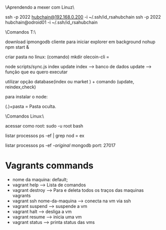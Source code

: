 \\Aprendendo a mexer com Linuz\\



ssh -p 2022 hubchain@192.168.0.200 -i ~/.ssh/id_rsahubchain
ssh -p 2022 hubchain@odroid01 -i ~/.ssh/id_rsahubchain


\\Comandos T:\\


download ipmongodb cliente
para iniciar explorer  em background 
nohup npm start &

criar pasta no linux:
(comando) mkdir
olecoin-cli = 

node scripts/sync.js index update
index --> banco de dados
update --> função que eu quero executar

utilizar  opção database(index ou market ) + comando (update, reindex,check)

para instalar o node:

(.)+pasta = Pasta oculta.

\\Comandos Linux:\\

acessar como root:
    sudo -u root bash

listar processos
    ps -ef | grep nod = ex

listar processos ps -ef
*-original*
mongodb port: 27017


# Vagrants commands

* nome da maquina: default;
* vagrant help -->  Lista de comandos
* vagrant destroy --> Para e deleta todos os traços das maquinas vagrants
* vagrant ssh nome-da-maquina --> conecta na vm via ssh
* vagrant suspend --> suspende a vm
* vagrant halt --> desliga a vm
* vagrant resume --> inicia uma vm
* vagrant status --> printa status das vms


